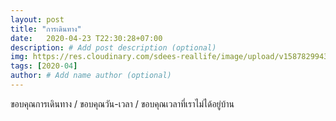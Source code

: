 ```yaml
---
layout: post
title: "การเดินทาง"
date:   2020-04-23 T22:30:28+07:00
description: # Add post description (optional)
img: https://res.cloudinary.com/sdees-reallife/image/upload/v1587829943/IMG_25591011_192444.jpg # Add image post (optional)
tags: [2020-04]
author: # Add name author (optional)
---
```

ขอบคุณการเดินทาง / ขอบคุณวัน-เวลา / ขอบคุณเวลาที่เราไม่ได้อยู่บ้าน

<i class="fa fa-child" style="color:plum"></i>
